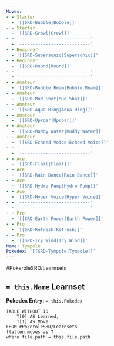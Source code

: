 ```yaml
---
Moves:
- - Starter
  - '[[SRD-Bubble|Bubble]]'
- - Starter
  - '[[SRD-Growl|Growl]]'
- - '---------------------------'
  - '---------------------------'
- - Beginner
  - '[[SRD-Supersonic|Supersonic]]'
- - Beginner
  - '[[SRD-Round|Round]]'
- - '---------------------------'
  - '---------------------------'
- - Amateur
  - '[[SRD-Bubble Beam|Bubble Beam]]'
- - Amateur
  - '[[SRD-Mud Shot|Mud Shot]]'
- - Amateur
  - '[[SRD-Aqua Ring|Aqua Ring]]'
- - Amateur
  - '[[SRD-Uproar|Uproar]]'
- - Amateur
  - '[[SRD-Muddy Water|Muddy Water]]'
- - Amateur
  - '[[SRD-Echoed Voice|Echoed Voice]]'
- - '---------------------------'
  - '---------------------------'
- - Ace
  - '[[SRD-Flail|Flail]]'
- - Ace
  - '[[SRD-Rain Dance|Rain Dance]]'
- - Ace
  - '[[SRD-Hydro Pump|Hydro Pump]]'
- - Ace
  - '[[SRD-Hyper Voice|Hyper Voice]]'
- - '---------------------------'
  - '---------------------------'
- - Pro
  - '[[SRD-Earth Power|Earth Power]]'
- - Pro
  - '[[SRD-Refresh|Refresh]]'
- - Pro
  - '[[SRD-Icy Wind|Icy Wind]]'
Name: Tympole
Pokedex: '[[SRD-Tympole|Tympole]]'
---
```


#PokeroleSRD/Learnsets

## `= this.Name` Learnset

**Pokedex Entry:** `= this.Pokedex`

```dataview
TABLE WITHOUT ID
    T[0] AS Learned,
    T[1] AS Move
FROM #PokeroleSRD/Learnsets
flatten moves as T
where file.path = this.file.path
```
